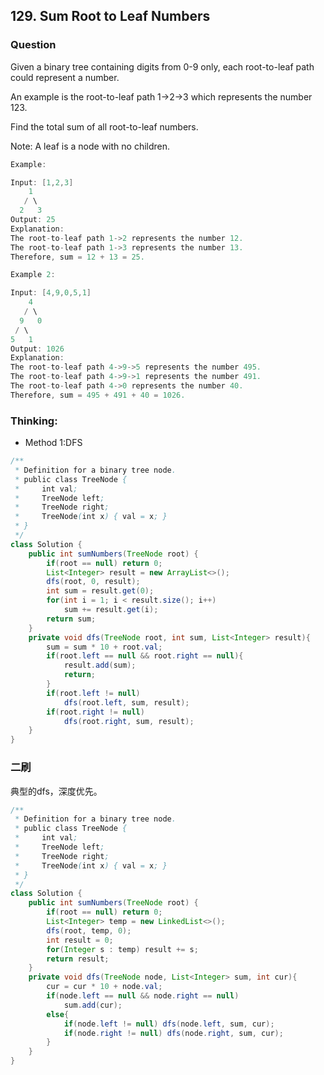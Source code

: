 ## 129. Sum Root to Leaf Numbers

### Question
Given a binary tree containing digits from 0-9 only, each root-to-leaf path could represent a number.

An example is the root-to-leaf path 1->2->3 which represents the number 123.

Find the total sum of all root-to-leaf numbers.

Note: A leaf is a node with no children.

```Java
Example:

Input: [1,2,3]
    1
   / \
  2   3
Output: 25
Explanation:
The root-to-leaf path 1->2 represents the number 12.
The root-to-leaf path 1->3 represents the number 13.
Therefore, sum = 12 + 13 = 25.

Example 2:

Input: [4,9,0,5,1]
    4
   / \
  9   0
 / \
5   1
Output: 1026
Explanation:
The root-to-leaf path 4->9->5 represents the number 495.
The root-to-leaf path 4->9->1 represents the number 491.
The root-to-leaf path 4->0 represents the number 40.
Therefore, sum = 495 + 491 + 40 = 1026.
```

### Thinking:
* Method 1:DFS

```Java
/**
 * Definition for a binary tree node.
 * public class TreeNode {
 *     int val;
 *     TreeNode left;
 *     TreeNode right;
 *     TreeNode(int x) { val = x; }
 * }
 */
class Solution {
    public int sumNumbers(TreeNode root) {
        if(root == null) return 0;
        List<Integer> result = new ArrayList<>();
        dfs(root, 0, result);
        int sum = result.get(0);
        for(int i = 1; i < result.size(); i++)
            sum += result.get(i);
        return sum;
    }
    private void dfs(TreeNode root, int sum, List<Integer> result){
        sum = sum * 10 + root.val;
        if(root.left == null && root.right == null){
            result.add(sum);
            return;
        }
        if(root.left != null)
            dfs(root.left, sum, result);
        if(root.right != null)
            dfs(root.right, sum, result);
    }
}
```

### 二刷
典型的dfs，深度优先。
```Java
/**
 * Definition for a binary tree node.
 * public class TreeNode {
 *     int val;
 *     TreeNode left;
 *     TreeNode right;
 *     TreeNode(int x) { val = x; }
 * }
 */
class Solution {
    public int sumNumbers(TreeNode root) {
        if(root == null) return 0;
        List<Integer> temp = new LinkedList<>();
        dfs(root, temp, 0);
        int result = 0;
        for(Integer s : temp) result += s;
        return result;
    }
    private void dfs(TreeNode node, List<Integer> sum, int cur){
        cur = cur * 10 + node.val;
        if(node.left == null && node.right == null)
            sum.add(cur);
        else{
            if(node.left != null) dfs(node.left, sum, cur);
            if(node.right != null) dfs(node.right, sum, cur);
        }
    }
}
```